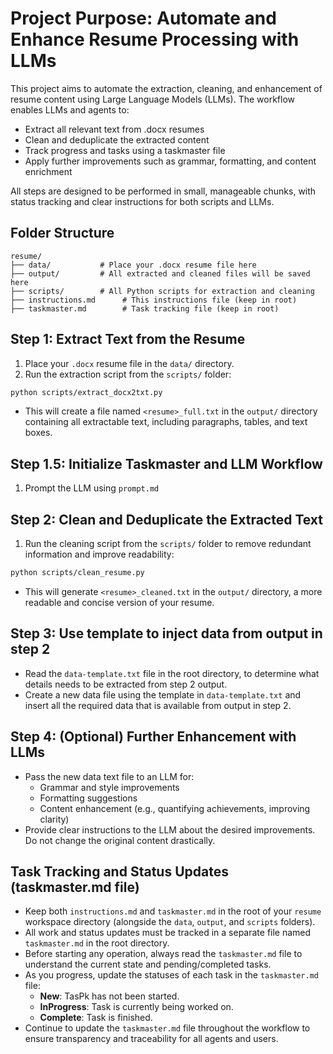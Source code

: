 
# Project Purpose: Automate and Enhance Resume Processing with LLMs

This project aims to automate the extraction, cleaning, and enhancement of resume content using Large Language Models (LLMs). The workflow enables LLMs and agents to:
- Extract all relevant text from .docx resumes
- Clean and deduplicate the extracted content
- Track progress and tasks using a taskmaster file
- Apply further improvements such as grammar, formatting, and content enrichment

All steps are designed to be performed in small, manageable chunks, with status tracking and clear instructions for both scripts and LLMs.

## Folder Structure

```
resume/
├── data/           # Place your .docx resume file here
├── output/         # All extracted and cleaned files will be saved here
├── scripts/        # All Python scripts for extraction and cleaning
├── instructions.md      # This instructions file (keep in root)
├── taskmaster.md        # Task tracking file (keep in root)
```

## Step 1: Extract Text from the Resume
1. Place your `.docx` resume file in the `data/` directory.
2. Run the extraction script from the `scripts/` folder:
  ```sh
  python scripts/extract_docx2txt.py
  ```
  - This will create a file named `<resume>_full.txt` in the `output/` directory containing all extractable text, including paragraphs, tables, and text boxes.

## Step 1.5: Initialize Taskmaster and LLM Workflow
1. Prompt the LLM using `prompt.md`

## Step 2: Clean and Deduplicate the Extracted Text
1. Run the cleaning script from the `scripts/` folder to remove redundant information and improve readability:
  ```sh
  python scripts/clean_resume.py
  ```
  - This will generate `<resume>_cleaned.txt` in the `output/` directory, a more readable and concise version of your resume.

## Step 3: Use template to inject data from output in step 2
- Read the `data-template.txt` file in the root directory, to determine what details needs to be extracted from step 2 output.
- Create a new data file using the template in `data-template.txt` and insert all the required data that is available from output in step 2.

## Step 4: (Optional) Further Enhancement with LLMs
- Pass the new data text file to an LLM for:
  - Grammar and style improvements
  - Formatting suggestions
  - Content enhancement (e.g., quantifying achievements, improving clarity)  
- Provide clear instructions to the LLM about the desired improvements. Do not change the original content drastically.

## Task Tracking and Status Updates (taskmaster.md file)

- Keep both `instructions.md` and `taskmaster.md` in the root of your `resume` workspace directory (alongside the `data`, `output`, and `scripts` folders).
- All work and status updates must be tracked in a separate file named `taskmaster.md` in the root directory.
- Before starting any operation, always read the `taskmaster.md` file to understand the current state and pending/completed tasks.
- As you progress, update the statuses of each task in the `taskmaster.md` file:
  - **New**: TasPk has not been started.
  - **InProgress**: Task is currently being worked on.
  - **Complete**: Task is finished.
- Continue to update the `taskmaster.md` file throughout the workflow to ensure transparency and traceability for all agents and users.
